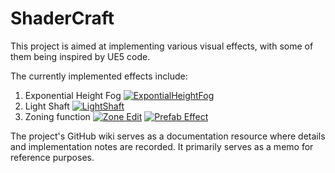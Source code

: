 # ShaderCraft
This project is aimed at implementing various visual effects, with some of them being inspired by UE5 code. 

The currently implemented effects include:

1. Exponential Height Fog [![ExpontialHeightFog]()](https://cdn.jsdelivr.net/gh/Magic0Conch/gallery/blogs/pictures/ExpontialHeightFog2.gif)
2. Light Shaft  [![LightShaft]()](https://onedrive.live.com/embed?cid=41A7953B88DE463A&resid=41A7953B88DE463A%2110604&authkey=AMtWKLLRTeVRxgU)
3. Zoning function [![Zone Edit]()](https://onedrive.live.com/embed?cid=41A7953B88DE463A&resid=41a7953b88de463a%2110607&authkey=AG2-t6XzX_7Vrao) [![Prefab Effect]()](https://onedrive.live.com/embed?cid=41A7953B88DE463A&resid=41a7953b88de463a%2110605&authkey=APtkTx2q-uInV2o)

The project's GitHub wiki serves as a documentation resource where details and implementation notes are recorded. It primarily serves as a memo for reference purposes.
